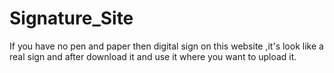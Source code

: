 # Signature_Site
If you have no pen and paper then digital sign on this website ,it's look like a real sign and after download it and use it where you want to upload it.
